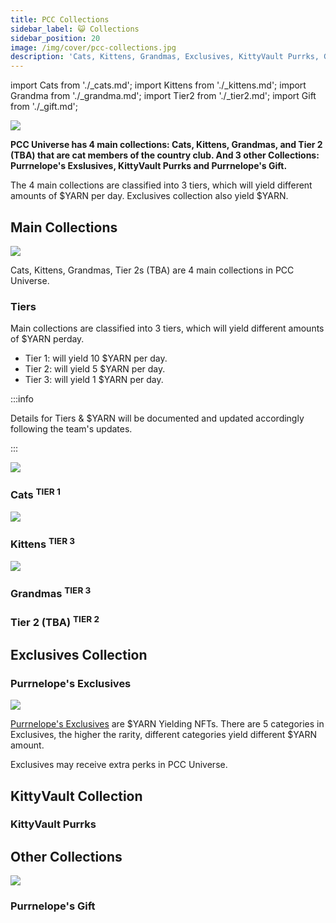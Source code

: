 ```yaml
---
title: PCC Collections
sidebar_label: 😺 Collections
sidebar_position: 20
image: /img/cover/pcc-collections.jpg
description: 'Cats, Kittens, Grandmas, Exclusives, KittyVault Purrks, Gifts and more collections coming to PCC Universe.'
---
```


import Cats from './\_cats.md';
import Kittens from './\_kittens.md';
import Grandma from './\_grandma.md';
import Tier2 from './\_tier2.md';
import Gift from './\_gift.md';

![](./assets/pcc-collections.jpg)

**PCC Universe has 4 main collections: Cats, Kittens, Grandmas, and Tier 2 (TBA) that are cat members of the country club. And 3 other Collections: Purrnelope's Exslusives, KittyVault Purrks and Purrnelope's Gift.**

The 4 main collections are classified into 3 tiers, which will yield different amounts of $YARN per day. Exclusives collection also yield $YARN.

## Main Collections

![](./assets/collections.jpg)

Cats, Kittens, Grandmas, Tier 2s (TBA) are 4 main collections in PCC Universe.

### Tiers

Main collections are classified into 3 tiers, which will yield different amounts of $YARN perday.

- Tier 1: will yield 10 $YARN per day.
- Tier 2: will yield 5 $YARN per day.
- Tier 3: will yield 1 $YARN per day.

:::info

Details for Tiers & $YARN will be documented and updated accordingly following the team's updates.

:::

<span className="wikiPostListImgR">

[![](../collections/cats/assets/cats-s.jpg)](../collections/cats/index.md)

</span>

### Cats <sup>TIER 1</sup>

<Cats />

<span className="wikiPostListImgR">

[![](../collections/kittens/assets/kittens-s.jpg)](../collections/kittens/index.md)

</span>

### Kittens <sup>TIER 3</sup>

<Kittens />

<span className="wikiPostListImgR">

[![](../collections/grandmas/assets/grandmas-s.jpg)](../collections/grandmas/index.md)

</span>

### Grandmas <sup>TIER 3</sup>

<Grandma />

### Tier 2 (TBA) <sup>TIER 2</sup>

<Tier2 />

## Exclusives Collection

### Purrnelope's Exclusives

[![](./exclusives/assets/pcc-exclusives.jpg)](./exclusives/index.md)

[Purrnelope's Exclusives](./exclusives/index.md) are $YARN Yielding NFTs. There are 5 categories in Exclusives, the higher the rarity, different categories yield different $YARN amount.

Exclusives may receive extra perks in PCC Universe.

## KittyVault Collection

<span className="wikiPostListImgR">

<!-- [![](../collections/kittyvault-purrks/assets/purrks-s.jpg)](../collections/kittyvault-purrks/index.md) -->

</span>

### KittyVault Purrks

<KVPurrks />

## Other Collections

<span className="wikiPostListImgR">

[![](../collections/gift/assets/gift-s.jpg)](../collections/gift/index.md)

</span>

### Purrnelope's Gift

<Gift />
